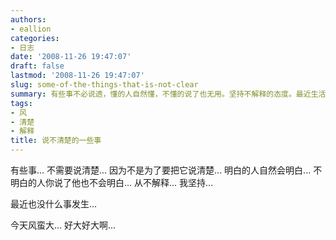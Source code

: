 ```yaml
---
authors:
- eallion
categories:
- 日志
date: '2008-11-26 19:47:07'
draft: false
lastmod: '2008-11-26 19:47:07'
slug: some-of-the-things-that-is-not-clear
summary: 有些事不必说透，懂的人自然懂，不懂的说了也无用。坚持不解释的态度。最近生活平静，只是今日风特别大。
tags:
- 风
- 清楚
- 解释
title: 说不清楚的一些事
---
```


有些事...
不需要说清楚...
因为不是为了要把它说清楚...
明白的人自然会明白...
不明白的人你说了他也不会明白...
从不解释...
我坚持...

最近也没什么事发生...

今天风蛮大...
好大好大啊...